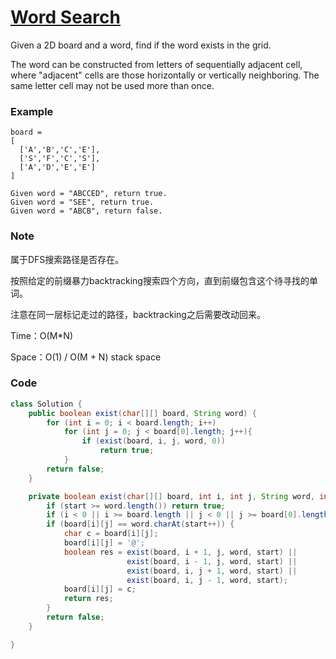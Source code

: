 # [Word Search](https://leetcode.com/problems/word-search/description/)

Given a 2D board and a word, find if the word exists in the grid.

The word can be constructed from letters of sequentially adjacent cell, where "adjacent" cells are those horizontally or vertically neighboring. The same letter cell may not be used more than once.

### **Example**

```
board =
[
  ['A','B','C','E'],
  ['S','F','C','S'],
  ['A','D','E','E']
]

Given word = "ABCCED", return true.
Given word = "SEE", return true.
Given word = "ABCB", return false.
```

### Note

属于DFS搜索路径是否存在。

按照给定的前缀暴力backtracking搜索四个方向，直到前缀包含这个待寻找的单词。

注意在同一层标记走过的路径，backtracking之后需要改动回来。

Time：O\(M\*N\)

Space：O\(1\) / O\(M + N\) stack space

### Code

```java
class Solution {
    public boolean exist(char[][] board, String word) {
        for (int i = 0; i < board.length; i++)
            for (int j = 0; j < board[0].length; j++){
                if (exist(board, i, j, word, 0))
                    return true;
            }
        return false;
    }

    private boolean exist(char[][] board, int i, int j, String word, int start){
        if (start >= word.length()) return true;
        if (i < 0 || i >= board.length || j < 0 || j >= board[0].length) return false;
        if (board[i][j] == word.charAt(start++)) {
            char c = board[i][j];
            board[i][j] = '@';
            boolean res = exist(board, i + 1, j, word, start) || 
                          exist(board, i - 1, j, word, start) ||
                          exist(board, i, j + 1, word, start) ||
                          exist(board, i, j - 1, word, start);
            board[i][j] = c;
            return res;
        }
        return false;
    }

}
```



